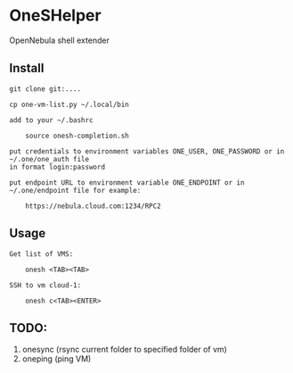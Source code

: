 # OneSHelper

OpenNebula shell extender

## Install

    git clone git:....

    cp one-vm-list.py ~/.local/bin

    add to your ~/.bashrc

        source onesh-completion.sh

    put credentials to environment variables ONE_USER, ONE_PASSWORD or in ~/.one/one_auth file
    in format login:password

    put endpoint URL to environment variable ONE_ENDPOINT or in ~/.one/endpoint file for example:

        https://nebula.cloud.com:1234/RPC2

## Usage

    Get list of VMS:

        onesh <TAB><TAB>

    SSH to vm cloud-1:

        onesh c<TAB><ENTER>

## TODO:

1. onesync (rsync current folder to specified folder of vm)
2. oneping (ping VM)
